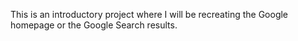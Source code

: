 This is an introductory project where I will be recreating the Google homepage or the Google Search results.